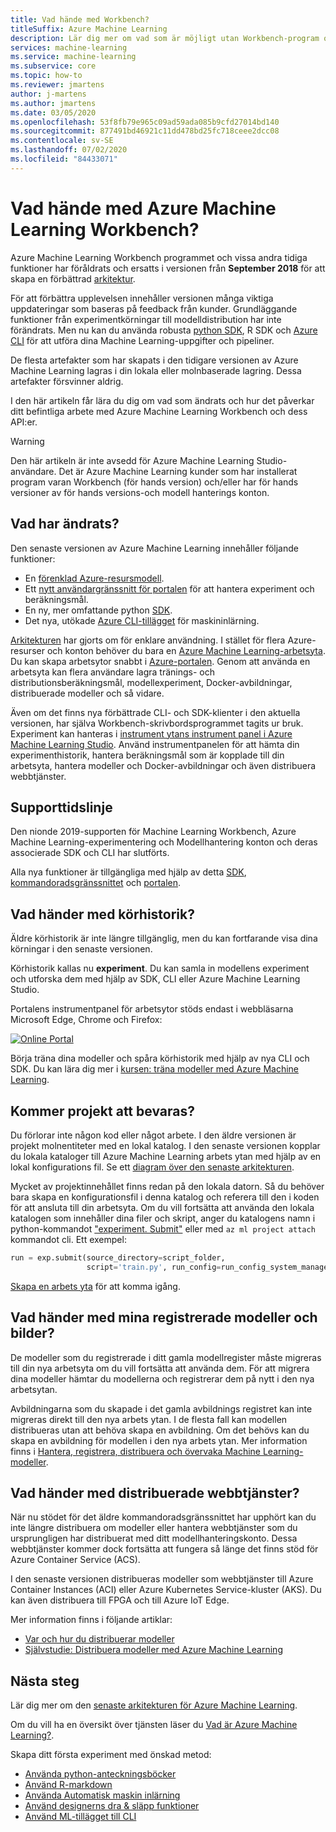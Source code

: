 ```yaml
---
title: Vad hände med Workbench?
titleSuffix: Azure Machine Learning
description: Lär dig mer om vad som är möjligt utan Workbench-program och vad som stöds av tids linjen.
services: machine-learning
ms.service: machine-learning
ms.subservice: core
ms.topic: how-to
ms.reviewer: jmartens
author: j-martens
ms.author: jmartens
ms.date: 03/05/2020
ms.openlocfilehash: 53f8fb79e965c09ad59ada085b9cfd27014bd140
ms.sourcegitcommit: 877491bd46921c11dd478bd25fc718ceee2dcc08
ms.contentlocale: sv-SE
ms.lasthandoff: 07/02/2020
ms.locfileid: "84433071"
---
```

# <a name="what-happened-to-azure-machine-learning-workbench"></a>Vad hände med Azure Machine Learning Workbench?

Azure Machine Learning Workbench programmet och vissa andra tidiga funktioner har föråldrats och ersatts i versionen från **September 2018** för att skapa en förbättrad [arkitektur](concept-azure-machine-learning-architecture.md).

För att förbättra upplevelsen innehåller versionen många viktiga uppdateringar som baseras på feedback från kunder. Grundläggande funktioner från experimentkörningar till modelldistribution har inte förändrats. Men nu kan du använda robusta <a href="https://docs.microsoft.com/python/api/overview/azure/ml/intro?view=azure-ml-py" target="_blank">python SDK</a>, R SDK och [Azure CLI](reference-azure-machine-learning-cli.md) för att utföra dina Machine Learning-uppgifter och pipeliner.

De flesta artefakter som har skapats i den tidigare versionen av Azure Machine Learning lagras i din lokala eller molnbaserade lagring. Dessa artefakter försvinner aldrig.

I den här artikeln får lära du dig om vad som ändrats och hur det påverkar ditt befintliga arbete med Azure Machine Learning Workbench och dess API:er.

>[!Warning]
>Den här artikeln är inte avsedd för Azure Machine Learning Studio-användare. Det är Azure Machine Learning kunder som har installerat program varan Workbench (för hands version) och/eller har för hands versioner av för hands versions-och modell hanterings konton.


## <a name="what-changed"></a>Vad har ändrats?

Den senaste versionen av Azure Machine Learning innehåller följande funktioner:
+ En [förenklad Azure-resursmodell](concept-azure-machine-learning-architecture.md).
+ Ett [nytt användargränssnitt för portalen](how-to-track-experiments.md) för att hantera experiment och beräkningsmål.
+ En ny, mer omfattande python <a href="https://docs.microsoft.com/python/api/overview/azure/ml/intro?view=azure-ml-py" target="_blank">SDK</a>.
+ Det nya, utökade [Azure CLI-tillägget](reference-azure-machine-learning-cli.md) för maskininlärning.

[Arkitekturen](concept-azure-machine-learning-architecture.md) har gjorts om för enklare användning. I stället för flera Azure-resurser och konton behöver du bara en [Azure Machine Learning-arbetsyta](concept-workspace.md). Du kan skapa arbetsytor snabbt i [Azure-portalen](how-to-manage-workspace.md). Genom att använda en arbetsyta kan flera användare lagra tränings- och distributionsberäkningsmål, modellexperiment, Docker-avbildningar, distribuerade modeller och så vidare.

Även om det finns nya förbättrade CLI- och SDK-klienter i den aktuella versionen, har själva Workbench-skrivbordsprogrammet tagits ur bruk. Experiment kan hanteras i [instrument ytans instrument panel i Azure Machine Learning Studio](how-to-track-experiments.md#view-the-experiment-in-the-web-portal). Använd instrumentpanelen för att hämta din experimenthistorik, hantera beräkningsmål som är kopplade till din arbetsyta, hantera modeller och Docker-avbildningar och även distribuera webbtjänster.

<a name="timeline"></a>

## <a name="support-timeline"></a>Supporttidslinje

Den nionde 2019-supporten för Machine Learning Workbench, Azure Machine Learning-experimentering och Modellhantering konton och deras associerade SDK och CLI har slutförts.

Alla nya funktioner är tillgängliga med hjälp av detta <a href="https://docs.microsoft.com/python/api/overview/azure/ml/intro?view=azure-ml-py" target="_blank">SDK</a>, [kommandoradsgränssnittet](reference-azure-machine-learning-cli.md) och [portalen](how-to-manage-workspace.md).

## <a name="what-about-run-histories"></a>Vad händer med körhistorik?

Äldre körhistorik är inte längre tillgänglig, men du kan fortfarande visa dina körningar i den senaste versionen.

Körhistorik kallas nu **experiment**. Du kan samla in modellens experiment och utforska dem med hjälp av SDK, CLI eller Azure Machine Learning Studio.

Portalens instrumentpanel för arbetsytor stöds endast i webbläsarna Microsoft Edge, Chrome och Firefox:

[![Online Portal](./media/overview-what-happened-to-workbench/image001.png)](./media/overview-what-happened-to-workbench/image001.png#lightbox)

Börja träna dina modeller och spåra körhistorik med hjälp av nya CLI och SDK. Du kan lära dig mer i [kursen: träna modeller med Azure Machine Learning](tutorial-train-models-with-aml.md).

## <a name="will-projects-persist"></a>Kommer projekt att bevaras?

Du förlorar inte någon kod eller något arbete. I den äldre versionen är projekt molnentiteter med en lokal katalog. I den senaste versionen kopplar du lokala kataloger till Azure Machine Learning arbets ytan med hjälp av en lokal konfigurations fil. Se ett [diagram över den senaste arkitekturen](concept-azure-machine-learning-architecture.md).

Mycket av projektinnehållet finns redan på den lokala datorn. Så du behöver bara skapa en konfigurationsfil i denna katalog och referera till den i koden för att ansluta till din arbetsyta. Om du vill fortsätta att använda den lokala katalogen som innehåller dina filer och skript, anger du katalogens namn i python-kommandot ["experiment. Submit"](https://docs.microsoft.com/python/api/azureml-core/azureml.core.experiment.experiment?view=azure-ml-py) eller med `az ml project attach` kommandot cli.  Ett exempel:
```python
run = exp.submit(source_directory=script_folder,
                 script='train.py', run_config=run_config_system_managed)
```

[Skapa en arbets yta](how-to-manage-workspace.md) för att komma igång.

## <a name="what-about-my-registered-models-and-images"></a>Vad händer med mina registrerade modeller och bilder?

De modeller som du registrerade i ditt gamla modellregister måste migreras till din nya arbetsyta om du vill fortsätta att använda dem. För att migrera dina modeller hämtar du modellerna och registrerar dem på nytt i den nya arbetsytan.

Avbildningarna som du skapade i det gamla avbildnings registret kan inte migreras direkt till den nya arbets ytan. I de flesta fall kan modellen distribueras utan att behöva skapa en avbildning. Om det behövs kan du skapa en avbildning för modellen i den nya arbets ytan. Mer information finns i [Hantera, registrera, distribuera och övervaka Machine Learning-modeller](concept-model-management-and-deployment.md).

## <a name="what-about-deployed-web-services"></a>Vad händer med distribuerade webbtjänster?

När nu stödet för det äldre kommandoradsgränssnittet har upphört kan du inte längre distribuera om modeller eller hantera webbtjänster som du ursprungligen har distribuerat med ditt modellhanteringskonto. Dessa webbtjänster kommer dock fortsätta att fungera så länge det finns stöd för Azure Container Service (ACS).

I den senaste versionen distribueras modeller som webbtjänster till Azure Container Instances (ACI) eller Azure Kubernetes Service-kluster (AKS). Du kan även distribuera till FPGA och till Azure IoT Edge.

Mer information finns i följande artiklar:
+ [Var och hur du distribuerar modeller](how-to-deploy-and-where.md)
+ [Självstudie: Distribuera modeller med Azure Machine Learning](tutorial-deploy-models-with-aml.md)

## <a name="next-steps"></a>Nästa steg

Lär dig mer om den [senaste arkitekturen för Azure Machine Learning](concept-azure-machine-learning-architecture.md).

Om du vill ha en översikt över tjänsten läser du [Vad är Azure Machine Learning?](overview-what-is-azure-ml.md).

Skapa ditt första experiment med önskad metod:
  + [Använda python-anteckningsböcker](tutorial-1st-experiment-sdk-setup.md)
  + [Använd R-markdown](tutorial-1st-r-experiment.md) 
  + [Använda Automatisk maskin inlärning](tutorial-designer-automobile-price-train-score.md) 
  + [Använd designerns dra & släpp funktioner](tutorial-first-experiment-automated-ml.md) 
  + [Använd ML-tillägget till CLI](tutorial-train-deploy-model-cli.md)
